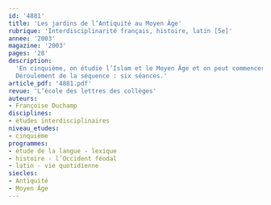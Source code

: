 ```yaml
---
id: '4881'
title: 'Les jardins de l’Antiquité au Moyen Âge'
rubrique: 'Interdisciplinarité français, histoire, latin [5e]'
annee: '2003'
magazine: '2003'
pages: '28'
description: 
  'En cinquième, on étudie l’Islam et le Moyen Âge et on peut commencer l’étude du latin ; sur le plan des compétences techniques, ce niveau requiert d’enrichir le récit de descriptions et de portraits. Le Moyen Âge offre des corpus très abondants sur les exploits de la chevalerie et la féodalité. La littérature de jeunesse permet aussi l’acquisition d’un lexique spécialisé. Un autre pan de la culture médiévale est celui de la sphère privée et des sentiments. On s’intéresse ici aux jardins : espaces protégés invitant au repos, au rêve, à l’harmonie et à l’élévation. L’entrée la plus facile dans ces univers est sans doute le texte traduit, mais il est important de sensibiliser les élèves à l’histoire de leur langue, et la confrontation avec les textes en ancien français stimule la curiosité pour les textes latins.
  Déroulement de la séquence : six séances.'
article_pdf: '4881.pdf'
revue: 'L’école des lettres des collèges'
auteurs:
- Françoise Duchamp
disciplines:
- études interdisciplinaires
niveau_etudes:
- cinquième
programmes:
- étude de la langue - lexique
- histoire - l’Occident féodal
- latin - vie quotidienne
siecles:
- Antiquité
- Moyen Âge
---
```

